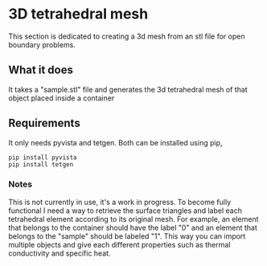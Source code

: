 # 3D tetrahedral mesh
This section is dedicated to creating a 3d mesh from an stl file for open boundary problems.
## What it does
It takes a "sample.stl" file and generates the 3d tetrahedral mesh of that object placed inside a container

## Requirements
It only needs pyvista and tetgen. Both can be installed using pip,
```shell
pip install pyvista
pip install tetgen
```

### Notes
This is not currently in use, it's a work in progress. To become fully functional I need a way to retrieve the surface triangles and label each tetrahedral element according to its original mesh.
For example, an element that belongs to the container should have the label "0" and an element that belongs to the "sample" should be labeled "1".
This way you can import multiple objects and give each different properties such as thermal conductivity and specific heat.
